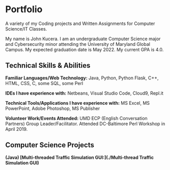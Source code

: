 # Portfolio
A variety of my Coding projects and Written Assignments for Computer Science/IT Classes.

My name is John Kucera. I am an undergraduate Computer Science major and Cybersecurity minor attending the University of Maryland Global Campus. My expected graduation date is May 2022. My current GPA is 4.0.

## Technical Skills & Abilities

**Familiar Languages/Web Technology:**
Java, Python, Python Flask, C++, HTML, CSS, C, some SQL, some Perl

**IDEs I have experience with:**
Netbeans, Visual Studio Code, Cloud9, Repl.it

**Technical Tools/Applications I have experience with:**
MS Excel, MS PowerPoint, Adobe Photoshop, MS Publisher

**Volunteer Work/Events Attended:**
UMD ECP (English Conversation Partners) Group Leader/Facilitator.
Attended DC-Baltimore Perl Workshop in April 2019.

## Computer Science Projects

**(Java) [Multi-threaded Traffic Simulation GUI:](./Multi-thread Traffic Simulation GUI)**

